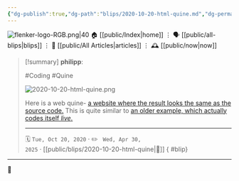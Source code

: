 ```yaml
---
{"dg-publish":true,"dg-path":"blips/2020-10-20-html-quine.md","dg-permalink":"2020/10/20/html-quine/","permalink":"/2020/10/20/html-quine/","title":"philipp @ 2020-10-20"}
---
```



<div class="transclusion internal-embed is-loaded"><div class="markdown-embed">




![flenker-logo-RGB.png|40](/img/user/attachments/flenker-logo-RGB.png)
🏠 [[public/Index\|home]]  ⋮ 🗣️ [[public/all-blips\|blips]] ⋮  📝 [[public/All Articles\|articles]]  ⋮ 🕰️ [[public/now\|now]]


</div></div>


> [!summary] **philipp**:
>
> #Coding #Quine
>
> ![2020-10-20-html-quine.png](/img/user/attachments/2020-10-20-html-quine.png)
>
> Here is a web quine- [a website where the result looks the same as the source
> code.](https://secretgeek.github.io/html_wysiwyg/html.html) This is quite
> similar to [an older example, which actually codes itself
> _live_.](https://www.strml.net/)
> - - -
>
> 🗓️ <code>Tue, Oct 20, 2020</code>  · ✏️ <code> Wed, Apr 30, 2025</code>  · [[public/blips/2020-10-20-html-quine\|🔗]]
{ #blip}


- - -

 👾
